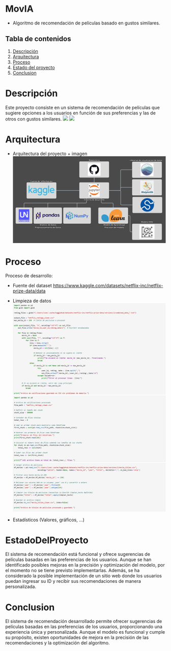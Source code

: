 # MovIA

* Algoritmo de recomendación de películas basado en gustos similares.

## Tabla de contenidos
1. [Descripción](#Descripción)
2. [Arquitectura](#Arquitectura)
3. [Proceso](#Proceso)
4. [Estado del proyecto](#EstadoDelProyecto)
5. [Conclusion](#Conclusion)

# Descripción
Este proyecto consiste en un sistema de recomendación de películas que sugiere opciones a los usuarios en función de sus preferencias y las de otros con gustos similares.
![](imgs/descripcion1.gif)
![](imgs/descripcion2.gif)

# Arquitectura
* Arquitectura del proyecto + imagen
![](imgs/arquitectura.png)

# Proceso
Proceso de desarrollo:

- Fuente del dataset
https://www.kaggle.com/datasets/netflix-inc/netflix-prize-data/data

- Limpieza de datos
![](imgs/limpiezadatos1.png)
![](imgs/limpiezadatos2.png)
![](imgs/limpiezadatos3.png)

- Estadísticos (Valores, gráficos, …)

# EstadoDelProyecto
El sistema de recomendación está funcional y ofrece sugerencias de películas basadas en las preferencias de los usuarios. Aunque se han identificado posibles mejoras en la precisión y optimización del modelo, por el momento no se tiene previsto implementarlas. Además, se ha considerado la posible implementación de un sitio web donde los usuarios puedan ingresar su ID y recibir sus recomendaciones de manera personalizada.

# Conclusion
El sistema de recomendación desarrollado permite ofrecer sugerencias de películas basadas en las preferencias de los usuarios, proporcionando una experiencia única y personalizada. Aunque el modelo es funcional y cumple su propósito, existen oportunidades de mejora en la precisión de las recomendaciones y la optimización del algoritmo.
